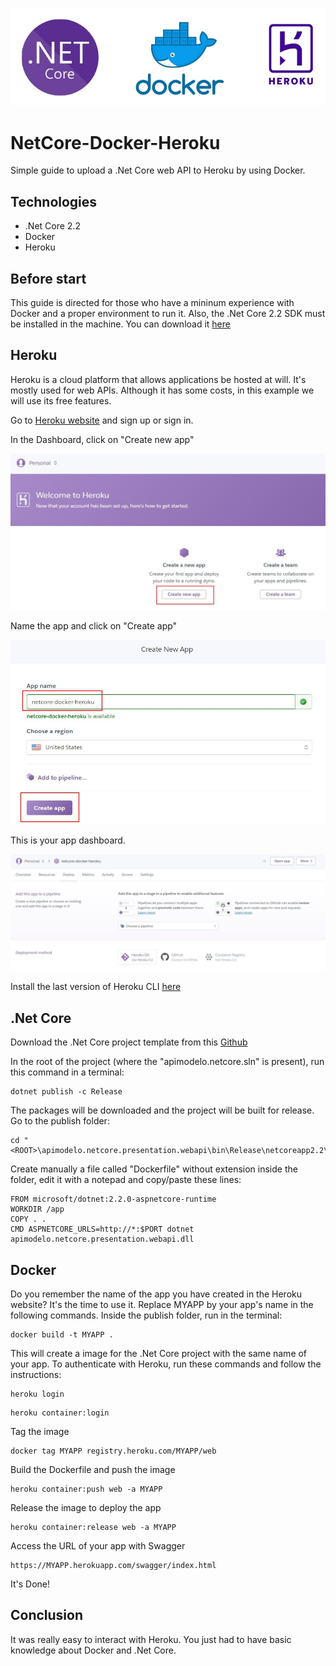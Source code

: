 ![titulo](/docs/titulo.JPG)

# NetCore-Docker-Heroku
Simple guide to upload a .Net Core web API to Heroku by using Docker.

## Technologies
- .Net Core 2.2
- Docker
- Heroku

## Before start

This guide is directed for those who have a mininum experience with Docker and a proper environment to run it.
Also, the .Net Core 2.2 SDK must be installed in the machine. You can download it [here](https://dotnet.microsoft.com/download/dotnet-core/2.2)

## Heroku

Heroku is a cloud platform that allows applications be hosted at will. It's mostly used for web APIs. 
Although it has some costs, in this example we will use its free features.

Go to [Heroku website](https://signup.heroku.com/login) and sign up or sign in.

In the Dashboard, click on "Create new app"

![heroku01](/docs/heroku01.JPG)

Name the app and click on "Create app"

![heroku02](/docs/heroku02.JPG)

This is your app dashboard.

![heroku03](/docs/heroku03.JPG)

Install the last version of Heroku CLI [here](https://devcenter.heroku.com/articles/heroku-cli)

## .Net Core 

Download the .Net Core project template from this [Github](https://github.com/estevaobraga/apimodelo-netcore)

In the root of the project (where the "apimodelo.netcore.sln" is present), run this command in a terminal:
```batch
dotnet publish -c Release
```

The packages will be downloaded and the project will be built for release. Go to the publish folder:
```batch
cd "<ROOT>\apimodelo.netcore.presentation.webapi\bin\Release\netcoreapp2.2\publish\"
```

Create manually a file called "Dockerfile" without extension inside the folder, edit it with a notepad and copy/paste these lines:
```batch
FROM microsoft/dotnet:2.2.0-aspnetcore-runtime
WORKDIR /app
COPY . .
CMD ASPNETCORE_URLS=http://*:$PORT dotnet apimodelo.netcore.presentation.webapi.dll
```

## Docker

Do you remember the name of the app you have created in the Heroku website?
It's the time to use it. 
Replace MYAPP by your app's name in the following commands.
Inside the publish folder, run in the terminal:

```batch
docker build -t MYAPP .
```

This will create a image for the .Net Core project with the same name of your app.
To authenticate with Heroku, run these commands and follow the instructions:

```batch
heroku login
```

```batch
heroku container:login
```

Tag the image

```batch
docker tag MYAPP registry.heroku.com/MYAPP/web
```

Build the Dockerfile and push the image

```batch
heroku container:push web -a MYAPP
```

Release the image to deploy the app

```batch
heroku container:release web -a MYAPP
```

Access the URL of your app with Swagger

```batch
https://MYAPP.herokuapp.com/swagger/index.html
```

It's Done!

## Conclusion

It was really easy to interact with Heroku.
You just had to have basic knowledge about Docker and .Net Core.